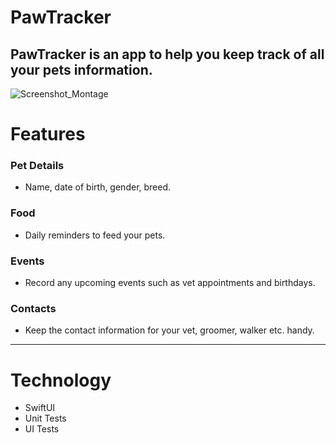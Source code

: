 # PawTracker

## PawTracker is an app to help you keep track of all your pets information.

![Screenshot_Montage](https://github.com/simontopliss/PawTracker/assets/971542/7e625aef-e76b-4412-bc85-3bbef25c7f52)

# Features

### Pet Details
- Name, date of birth, gender, breed.

### Food
- Daily reminders to feed your pets.

### Events
- Record any upcoming events such as vet appointments and birthdays.

### Contacts
- Keep the contact information for your vet, groomer, walker etc. handy.

---

# Technology

- SwiftUI
- Unit Tests
- UI Tests
